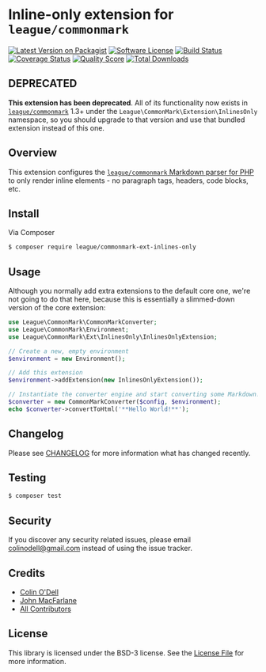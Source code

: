 # Inline-only extension for `league/commonmark`

[![Latest Version on Packagist][ico-version]][link-packagist]
[![Software License][ico-license]](LICENSE.md)
[![Build Status][ico-travis]][link-travis]
[![Coverage Status][ico-scrutinizer]][link-scrutinizer]
[![Quality Score][ico-code-quality]][link-code-quality]
[![Total Downloads][ico-downloads]][link-downloads]

## DEPRECATED

**This extension has been deprecated**.  All of its functionality now exists in [`league/commonmark`][link-league-commonmark] 1.3+ under the `League\CommonMark\Extension\InlinesOnly` namespace, so you should upgrade to that version and use that bundled extension instead of this one.

## Overview

This extension configures the [`league/commonmark` Markdown parser for PHP](https://github.com/thephpleague/commonmark) to only render inline elements - no paragraph tags, headers, code blocks, etc.

## Install

Via Composer

``` bash
$ composer require league/commonmark-ext-inlines-only
```

## Usage

Although you normally add extra extensions to the default core one, we're not going to do that here, because this is essentially a slimmed-down version of the core extension:

``` php
use League\CommonMark\CommonMarkConverter;
use League\CommonMark\Environment;
use League\CommonMark\Ext\InlinesOnly\InlinesOnlyExtension;

// Create a new, empty environment
$environment = new Environment();

// Add this extension
$environment->addExtension(new InlinesOnlyExtension());

// Instantiate the converter engine and start converting some Markdown!
$converter = new CommonMarkConverter($config, $environment);
echo $converter->convertToHtml('**Hello World!**');
```

## Changelog

Please see [CHANGELOG](CHANGELOG.md) for more information what has changed recently.

## Testing

``` bash
$ composer test
```

## Security

If you discover any security related issues, please email colinodell@gmail.com instead of using the issue tracker.

## Credits

- [Colin O'Dell][link-author]
- [John MacFarlane][link-jgm]
- [All Contributors][link-contributors]

## License

This library is licensed under the BSD-3 license.  See the [License File](LICENSE.md) for more information.

[ico-version]: https://img.shields.io/packagist/v/league/commonmark-ext-inlines-only.svg?style=flat-square
[ico-license]: http://img.shields.io/badge/License-BSD--3-brightgreen.svg?style=flat-square
[ico-travis]: https://img.shields.io/travis/thephpleague/commonmark-ext-inlines-only/master.svg?style=flat-square
[ico-scrutinizer]: https://img.shields.io/scrutinizer/coverage/g/thephpleague/commonmark-ext-inlines-only.svg?style=flat-square
[ico-code-quality]: https://img.shields.io/scrutinizer/g/thephpleague/commonmark-ext-inlines-only.svg?style=flat-square
[ico-downloads]: https://img.shields.io/packagist/dt/league/commonmark-ext-inlines-only.svg?style=flat-square

[link-packagist]: https://packagist.org/packages/league/commonmark-ext-inlines-only
[link-travis]: https://travis-ci.org/thephpleague/commonmark-ext-inlines-only
[link-scrutinizer]: https://scrutinizer-ci.com/g/thephpleague/commonmark-ext-inlines-only/code-structure
[link-code-quality]: https://scrutinizer-ci.com/g/thephpleague/commonmark-ext-inlines-only
[link-downloads]: https://packagist.org/packages/league/commonmark-ext-inlines-only
[link-author]: https://github.com/colinodell
[link-contributors]: ../../contributors
[link-league-commonmark]: https://github.com/thephpleague/commonmark
[link-jgm]: https://github.com/jgm
